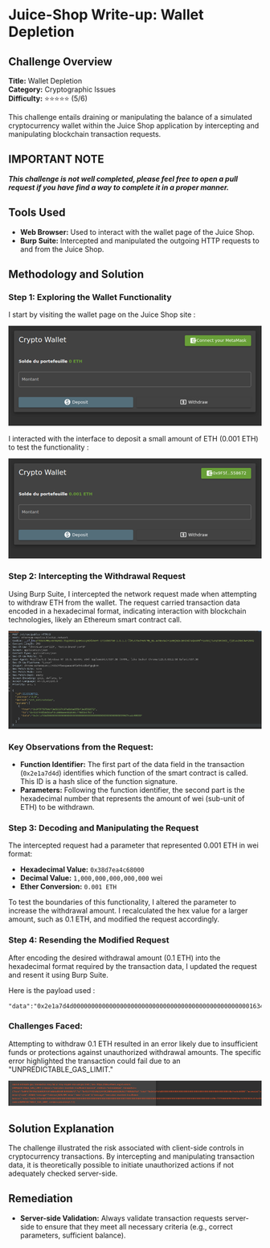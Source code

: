 # Juice-Shop Write-up: Wallet Depletion

## Challenge Overview

**Title:** Wallet Depletion  
**Category:** Cryptographic Issues  
**Difficulty:** ⭐⭐⭐⭐⭐ (5/6)

This challenge entails draining or manipulating the balance of a simulated cryptocurrency wallet within the Juice Shop application by intercepting and manipulating blockchain transaction requests.

## IMPORTANT NOTE

**_This challenge is not well completed, please feel free to open a pull request if you have find a way to complete it in a proper manner._**

## Tools Used

- **Web Browser:** Used to interact with the wallet page of the Juice Shop.
- **Burp Suite:** Intercepted and manipulated the outgoing HTTP requests to and from the Juice Shop.

## Methodology and Solution

### Step 1: Exploring the Wallet Functionality

I start by visiting the wallet page on the Juice Shop site :

![page wallet](../assets/difficulty6/wallet_depletion_1.png)

I interacted with the interface to deposit a small amount of ETH (0.001 ETH) to test the functionality :

![filled wallet](../assets/difficulty6/wallet_depletion_2.png)

### Step 2: Intercepting the Withdrawal Request

Using Burp Suite, I intercepted the network request made when attempting to withdraw ETH from the wallet. The request carried transaction data encoded in a hexadecimal format, indicating interaction with blockchain technologies, likely an Ethereum smart contract call.

![transfer request](../assets/difficulty6/wallet_depletion_3.png)

### Key Observations from the Request:

- **Function Identifier:** The first part of the data field in the transaction (`0x2e1a7d4d`) identifies which function of the smart contract is called. This ID is a hash slice of the function signature.
- **Parameters:** Following the function identifier, the second part is the hexadecimal number that represents the amount of wei (sub-unit of ETH) to be withdrawn.

### Step 3: Decoding and Manipulating the Request

The intercepted request had a parameter that represented 0.001 ETH in wei format:

- **Hexadecimal Value:** `0x38d7ea4c68000`
- **Decimal Value:** `1,000,000,000,000,000` wei
- **Ether Conversion:** `0.001 ETH`

To test the boundaries of this functionality, I altered the parameter to increase the withdrawal amount. I recalculated the hex value for a larger amount, such as 0.1 ETH, and modified the request accordingly.

### Step 4: Resending the Modified Request

After encoding the desired withdrawal amount (0.1 ETH) into the hexadecimal format required by the transaction data, I updated the request and resent it using Burp Suite.

Here is the payload used : 
```
"data":"0x2e1a7d4d000000000000000000000000000000000000000000000000016345785d8a0000"
```

### Challenges Faced:

Attempting to withdraw 0.1 ETH resulted in an error likely due to insufficient funds or protections against unauthorized withdrawal amounts. The specific error highlighted the transaction could fail due to an "UNPREDICTABLE_GAS_LIMIT."

![transfer request](../assets/difficulty6/wallet_depletion_4.png)

## Solution Explanation

The challenge illustrated the risk associated with client-side controls in cryptocurrency transactions. By intercepting and manipulating transaction data, it is theoretically possible to initiate unauthorized actions if not adequately checked server-side.

## Remediation

- **Server-side Validation:** Always validate transaction requests server-side to ensure that they meet all necessary criteria (e.g., correct parameters, sufficient balance).

